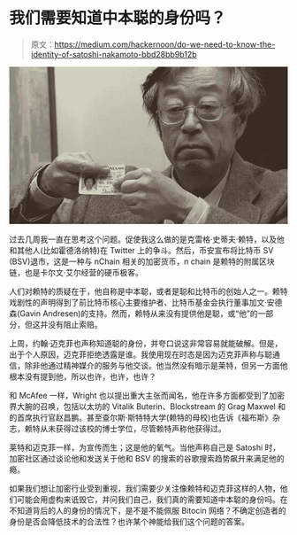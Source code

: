 # 我们需要知道中本聪的身份吗？

> 原文：<https://medium.com/hackernoon/do-we-need-to-know-the-identity-of-satoshi-nakamoto-bbd28bb9b12b>

![](img/c7a3e05ca3bc1f3d602a4e859e2c3a10.png)

过去几周我一直在思考这个问题。促使我这么做的是克雷格·史蒂夫·赖特，以及他和其他人(比如霍德洛纳特)在 Twitter 上的争斗。然后，币安宣布将比特币 SV (BSV)退市，这是一种与 nChain 相关的加密货币，n chain 是赖特的附属区块链，也是卡尔文·艾尔经营的硬币极客。

人们对赖特的质疑在于，他自称是中本聪，或者是聪和比特币的创始人之一。赖特戏剧性的声明得到了前比特币核心主要维护者、比特币基金会执行董事加文·安德森(Gavin Andresen)的支持。然而，赖特从来没有提供他是聪，或“他”的一部分，但这并没有阻止索赔。

上周，约翰·迈克菲也声称知道聪的身份，并夸口说这非常容易就能破解。但是，出于个人原因，迈克菲拒绝透露是谁。我使用现在时态是因为迈克菲声称与聪通信，除非他通过精神媒介的服务与他交谈。他当然没有暗示是莱特，但另一方面他根本没有提到他，所以也许，也许，也许？

和 McAfee 一样，Wright 也以提出重大主张而闻名，他在许多方面都受到了加密界大腕的召唤，包括以太坊的 Vitalik Buterin、Blockstream 的 Grag Maxwel 和的首席执行官赵昌鹏。甚至查尔斯·斯特特大学(赖特的母校)也告诉《福布斯》杂志，赖特从未获得过该校的博士学位，尽管赖特声称他获得过。

莱特和迈克菲一样，为宣传而生；这是他的氧气。当他声称自己是 Satoshi 时，加密社区通过谈论他和发送关于他和 BSV 的搜索的谷歌搜索趋势飙升来满足他的瘾。

如果我们想让加密行业受到重视，我们需要少关注像赖特和迈克菲这样的人物，他们可能会用虚构来诋毁它，并问我们自己，我们真的需要知道中本聪的身份吗。在不知道背后的人的身份的情况下，是不是不能佩服 Bitocin 网络？不确定创造者的身份是否会降低技术的合法性？也许某个神能给我们这个问题的答案。